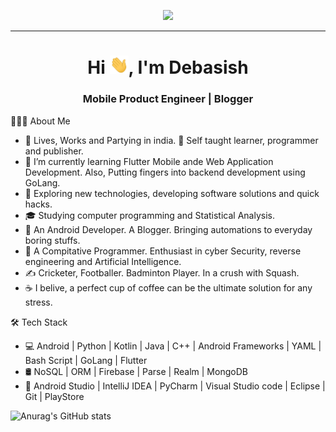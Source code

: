  <p align="center">
  <img src="https://github.com/thompsonemerson/thompsonemerson/raw/master/cover-thompson.png" height="200"/>
</p>
<hr>
<h1 align="center">Hi <img src="https://raw.githubusercontent.com/ABSphreak/ABSphreak/master/gifs/Hi.gif" width="30px">, I'm Debasish</h1>
<h3 align="center">Mobile Product Engineer | Blogger</h3>

</p>


👨🏻‍💻 About Me

- 👋   Lives, Works and Partying in india. 🤞    Self taught learner, programmer and publisher. 
- 🔭   I’m currently learning Flutter Mobile ande Web Application Development. Also, Putting fingers into backend development using GoLang. 
- 🤔   Exploring new technologies, developing software solutions and quick hacks.
- 🎓   Studying computer programming and Statistical Analysis.
- 💼   An Android Developer. A Blogger. Bringing automations to everyday boring stuffs.
- 🌱   A Compitative Programmer. Enthusiast in cyber Security, reverse engineering and Artificial Intelligence. 
- ✍️   Cricketer, Footballer. Badminton Player. In a crush with Squash. 
- ☕   I belive, a perfect cup of coffee can be the ultimate solution for any stress.

🛠 Tech Stack

- 💻   Android | Python | Kotlin | Java | C++ | Android Frameworks | YAML | Bash Script | GoLang | Flutter
- 🛢    NoSQL | ORM | Firebase | Parse | Realm | MongoDB 
- 🔧   Android Studio | IntelliJ IDEA | PyCharm | Visual Studio code | Eclipse | Git | PlayStore





![Anurag's GitHub stats](https://github-readme-stats.vercel.app/api?username=dd8745&show_icons=true&theme=merko)

